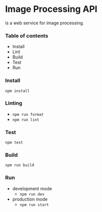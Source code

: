 
# Image Processing API
is a web service for image processing.

### Table of contents

- Install
- Lint
- Build
- Test
- Run

### Install
    npm install
    
### Linting

 - `npm run format`
 - `npm run lint`

### Test
    npm test

### Build
    npm run build
    
### Run
 - development mode
	 -  `npm run dev `
- production mode
	- `npm run start`